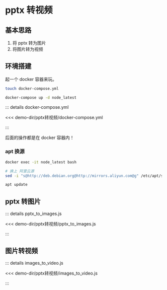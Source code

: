 # pptx 转视频

## 基本思路

1. 将 pptx 转为图片
2. 将图片转为视频

## 环境搭建

起一个 docker 容器来玩。

```sh
touch docker-compose.yml

docker-compose up -d node_latest
```

::: details docker-compose.yml

<<< demo-dir/pptx转视频/docker-compose.yml

:::

后面的操作都是在 docker 容器内！

### apt 换源

```sh
docker exec -it node_latest bash

# 换上 阿里云源
sed -i "s@http://deb.debian.org@http://mirrors.aliyun.com@g" /etc/apt/sources.list.d/debian.sources

apt update
```

## pptx 转图片


::: details pptx_to_images.js

<<< demo-dir/pptx转视频/pptx_to_images.js

:::


## 图片转视频

::: details images_to_video.js

<<< demo-dir/pptx转视频/images_to_video.js

:::
